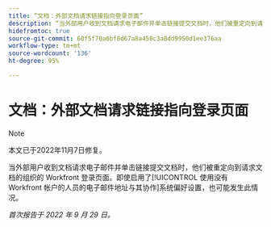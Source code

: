 ```yaml
---
title: “文档：外部文档请求链接指向登录页面”
description: “当外部用户收到文档请求电子邮件并单击链接提交文档时，他们被重定向到请求文档的组织的 Workfront 登录页面。即使启用了‘使用没有 Workfront 帐户的人员的电子邮件地址与其协作’系统偏好设置，也可能发生此情况。”
hidefromtoc: true
source-git-commit: 60f5f70a6bf8d67a8a450c3a8dd9950d1ee376aa
workflow-type: tm+mt
source-wordcount: '136'
ht-degree: 95%

---
```



# 文档：外部文档请求链接指向登录页面

<!--This article is on the WF and WFP TOCs-->

>[!NOTE]
>
>本文已于2022年11月7日修复。

当外部用户收到文档请求电子邮件并单击链接提交文档时，他们被重定向到请求文档的组织的 Workfront 登录页面。即使启用了[!UICONTROL 使用没有 Workfront 帐户的人员的电子邮件地址与其协作]系统偏好设置，也可能发生此情况。

_首次报告于 2022 年 9 月 29 日。_

